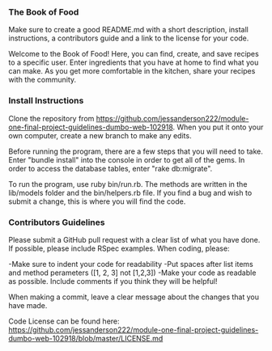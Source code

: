 
### The Book of Food
Make sure to create a good README.md with a short description, install instructions, a contributors guide and a link to the license for your code.

Welcome to the Book of Food! Here, you can find, create, and save recipes to a specific user. Enter ingredients that you have at home to find what you can make. As you get more comfortable in the kitchen, share your recipes with the community.

### Install Instructions
Clone the repository from https://github.com/jessanderson222/module-one-final-project-guidelines-dumbo-web-102918. When you put it onto your own computer, create a new branch to make any edits.

Before running the program, there are a few steps that you will need to take. Enter "bundle install" into the console in order to get all of the gems. In order to access the database tables, enter "rake db:migrate".

To run the program, use ruby bin/run.rb. The methods are written in the lib/models folder and the bin/helpers.rb file. If you find a bug and wish to submit a change, this is where you will find the code.



### Contributors Guidelines
Please submit a GitHub pull request with a clear list of what you have done. If possible, please include RSpec examples. When coding, please:

-Make sure to indent your code for readability
-Put spaces after list items and method perameters ([1, 2, 3] not [1,2,3])
-Make your code as readable as possible. Include comments if you think they will be helpful!

When making a commit, leave a clear message about the changes that you have made.

Code License can be found here: https://github.com/jessanderson222/module-one-final-project-guidelines-dumbo-web-102918/blob/master/LICENSE.md
